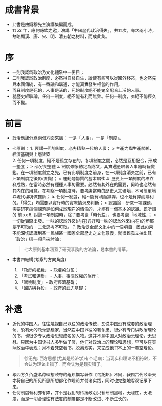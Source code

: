 # 成書背景

- 此書是由錢穆先生演講集編而成。
- 1952 年，應何應欽之邀，演講「中國歷代政治得失」，共五次，每次兩小時，故略顯漢、唐、宋、明、清五朝之材料，而成此集。

# 序

- 一則我認爲政治乃文化體系中一要目；
- 二則我認爲政治制度，必然得自根自生，縱使有些可以從國外移來，也必然先與本國傳統，有一番融和媾通，才能真實發生相當的作用。
- 而且制度是死的，人事是活的，死的制度絕不能完全配合上活的人事。
- 就歷史經驗論，任何一制度，絕不能有利而無弊。任何一制度，亦絕不能經久而不變。

# 前言

- 政治應該分爲兩個方面來講： 一是「人事」，一是「制度」。
- 七原則： 1. 要講一代的制度，必先精熟一代的人事； > 生產力與生產關係，經濟基礎與上層建築  
   2. 任何一項制度，絕不是孤立存在的。各項制度之間，必然是互相配合，形成一整套； > 部分與整體 3. 制度雖像勒定為成文，其實還是跟著人事隨時有變動。在一項制度創立之先，已有此項制度之前身，在一項制度消失之前，已有此項制度之後影(流變)； > 運動是物質的基本屬性 4. 歷史上一項制度的確立和成熟，在當時必然有種種人事的需要。必然有其外在的需要，同時也必然有其内在的用意。在考察一項制度時，要考慮當時的歷史人文環境，不可簡單地以現代環境做推斷； 5. 任何一制度，絕不能有利而無弊，也不是有弊而無利的。「得失」均需要以實行時的實際情況來判斷； > 認識論 - 研究一項課題，需要研究這個課題是如何成爲現在的情況的，才能有一個基本的認識。即所謂的 前 xx 6. 討論一項制度時，除了要考慮「時代性」，也要考慮「地域性」； > 一切從實際出發。一味的認爲外來(内在)的好和一味的認爲外來(内在)的坏都是不可取的 - 二元思考不可取。 7. 政治是全部文化中的一個項目，因此如果不能深切認識到某一民族某一國家全部歷史之文化意義，就很難孤立抽出其「政治」這一項目來討論；

  > 七大原則基本涵蓋了研究事務的方法論，是本書的精華。

- 本書四結構(考察的方向角度)
  1. 「政府的組織」 - 政權的分配；
  2. 「考試和選舉」 - 人事，事關政權的執行；
  3. 「賦稅制度」 - 政府經濟基礎；
  4. 「國防與兵役」 - 政府的武力基礎；

# 补遗

- 近代的中国人，往往蔑视自己以往的政治传统，又说中国没有成套的政治理论，没有大的政治思想家。当然在中国以往的著作里，很少有专门讲政治理论的书，也很少专以政治思想成名的人物。这并不是中国人对政治无理论，无思想。只因为中国读书人多半做了官，他们对政治上的理论和思想，早可以在实际政治中表现；用不着凭空著书，脱离现实，来完成他书本上的一套空理论。
  > 徐无鬼: 西方思想(尤其是经济学)有个毛病：当现实和理论不相符时，不会认为理论出错了，而会认为是现实错了。
- 与西方久负盛名的理想政府的组织描写著作《乌托邦》不同，我国古代政治天才将自己的所见所思所想都化作理论并付诸实践，同时也完整地客观记录下来。
- 任何制度有利亦有弊，并不是我们的传统政治只有专制黑暗，无理性，无法度，而是一切合理性有法度的制度都是不断改进、不断生长的。
